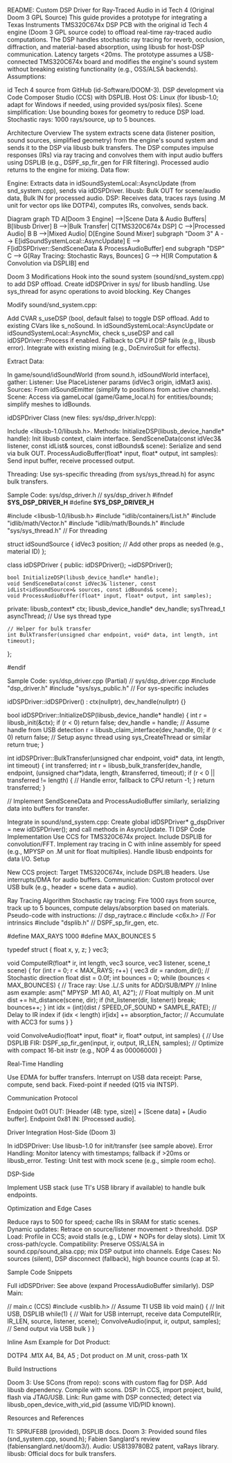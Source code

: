 README: Custom DSP Driver for Ray-Traced Audio in id Tech 4 (Original Doom 3 GPL Source)
This guide provides a prototype for integrating a Texas Instruments TMS320C674x DSP PCB with the original id Tech 4 engine (Doom 3 GPL source code) to offload real-time ray-traced audio computations. The DSP handles stochastic ray tracing for reverb, occlusion, diffraction, and material-based absorption, using libusb for host-DSP communication. Latency targets <20ms. The prototype assumes a USB-connected TMS320C674x board and modifies the engine's sound system without breaking existing functionality (e.g., OSS/ALSA backends).
Assumptions:

id Tech 4 source from GitHub (id-Software/DOOM-3).
DSP development via Code Composer Studio (CCS) with DSPLIB.
Host OS: Linux (for libusb-1.0; adapt for Windows if needed, using provided sys/posix files).
Scene simplification: Use bounding boxes for geometry to reduce DSP load.
Stochastic rays: 1000 rays/source, up to 5 bounces.

Architecture Overview
The system extracts scene data (listener position, sound sources, simplified geometry) from the engine's sound system and sends it to the DSP via libusb bulk transfers. The DSP computes impulse responses (IRs) via ray tracing and convolves them with input audio buffers using DSPLIB (e.g., DSPF_sp_fir_gen for FIR filtering). Processed audio returns to the engine for mixing.
Data flow:

Engine: Extracts data in idSoundSystemLocal::AsyncUpdate (from snd_system.cpp), sends via idDSPDriver.
libusb: Bulk OUT for scene/audio data, Bulk IN for processed audio.
DSP: Receives data, traces rays (using .M unit for vector ops like DOTP4), computes IRs, convolves, sends back.

Diagram
graph TD
    A[Doom 3 Engine] -->|Scene Data & Audio Buffers| B[libusb Driver]
    B -->|Bulk Transfer| C[TMS320C674x DSP]
    C -->|Processed Audio| B
    B -->|Mixed Audio| D[Engine Sound Mixer]
    subgraph "Doom 3"
        A --> E[idSoundSystemLocal::AsyncUpdate]
        E --> F[idDSPDriver::SendSceneData & ProcessAudioBuffer]
    end
    subgraph "DSP"
        C --> G[Ray Tracing: Stochastic Rays, Bounces]
        G --> H[IR Computation & Convolution via DSPLIB]
    end

Doom 3 Modifications
Hook into the sound system (sound/snd_system.cpp) to add DSP offload. Create idDSPDriver in sys/ for libusb handling. Use sys_thread for async operations to avoid blocking.
Key Changes

Modify sound/snd_system.cpp:

Add CVAR s_useDSP (bool, default false) to toggle DSP offload. Add to existing CVars like s_noSound.
In idSoundSystemLocal::AsyncUpdate or idSoundSystemLocal::AsyncMix, check s_useDSP and call idDSPDriver::Process if enabled.
Fallback to CPU if DSP fails (e.g., libusb error). Integrate with existing mixing (e.g., DoEnviroSuit for effects).


Extract Data:

In game/sound/idSoundWorld (from sound.h, idSoundWorld interface), gather:
Listener: Use PlaceListener params (idVec3 origin, idMat3 axis).
Sources: From idSoundEmitter (simplify to positions from active channels).
Scene: Access via gameLocal (game/Game_local.h) for entities/bounds; simplify meshes to idBounds.




idDSPDriver Class (new files: sys/dsp_driver.h/cpp):

Include <libusb-1.0/libusb.h>.
Methods:
InitializeDSP(libusb_device_handle* handle): Init libusb context, claim interface.
SendSceneData(const idVec3& listener, const idList<idSoundSource>& sources, const idBounds& scene): Serialize and send via bulk OUT.
ProcessAudioBuffer(float* input, float* output, int samples): Send input buffer, receive processed output.


Threading: Use sys-specific threading (from sys/sys_thread.h) for async bulk transfers.



Sample Code: sys/dsp_driver.h
// sys/dsp_driver.h
#ifndef __SYS_DSP_DRIVER_H__
#define __SYS_DSP_DRIVER_H__

#include <libusb-1.0/libusb.h>
#include "idlib/containers/List.h"
#include "idlib/math/Vector.h"
#include "idlib/math/Bounds.h"
#include "sys/sys_thread.h"  // For threading

struct idSoundSource {
    idVec3 position;
    // Add other props as needed (e.g., material ID)
};

class idDSPDriver {
public:
    idDSPDriver();
    ~idDSPDriver();

    bool InitializeDSP(libusb_device_handle* handle);
    void SendSceneData(const idVec3& listener, const idList<idSoundSource>& sources, const idBounds& scene);
    void ProcessAudioBuffer(float* input, float* output, int samples);

private:
    libusb_context* ctx;
    libusb_device_handle* dev_handle;
    sysThread_t asyncThread;  // Use sys thread type

    // Helper for bulk transfer
    int BulkTransfer(unsigned char endpoint, void* data, int length, int timeout);
};

#endif

Sample Code: sys/dsp_driver.cpp (Partial)
// sys/dsp_driver.cpp
#include "dsp_driver.h"
#include "sys/sys_public.h"  // For sys-specific includes

idDSPDriver::idDSPDriver() : ctx(nullptr), dev_handle(nullptr) {}

bool idDSPDriver::InitializeDSP(libusb_device_handle* handle) {
    int r = libusb_init(&ctx);
    if (r < 0) return false;
    dev_handle = handle;  // Assume handle from USB detection
    r = libusb_claim_interface(dev_handle, 0);
    if (r < 0) return false;
    // Setup async thread using sys_CreateThread or similar
    return true;
}

int idDSPDriver::BulkTransfer(unsigned char endpoint, void* data, int length, int timeout) {
    int transferred;
    int r = libusb_bulk_transfer(dev_handle, endpoint, (unsigned char*)data, length, &transferred, timeout);
    if (r < 0 || transferred != length) {
        // Handle error, fallback to CPU
        return -1;
    }
    return transferred;
}

// Implement SendSceneData and ProcessAudioBuffer similarly, serializing data into buffers for transfer.

Integrate in sound/snd_system.cpp: Create global idDSPDriver* g_dspDriver = new idDSPDriver(); and call methods in AsyncUpdate.
TI DSP Code Implementation
Use CCS for TMS320C674x project. Include DSPLIB for convolution/FFT. Implement ray tracing in C with inline assembly for speed (e.g., MPYSP on .M unit for float multiplies). Handle libusb endpoints for data I/O.
Setup

New CCS project: Target TMS320C674x, include DSPLIB headers.
Use interrupts/DMA for audio buffers.
Communication: Custom protocol over USB bulk (e.g., header + scene data + audio).

Ray Tracing Algorithm
Stochastic ray tracing: Fire 1000 rays from source, track up to 5 bounces, compute delays/absorption based on materials.
Pseudo-code with instructions:
// dsp_raytrace.c
#include <c6x.h>  // For intrinsics
#include "dsplib.h"  // DSPF_sp_fir_gen, etc.

#define MAX_RAYS 1000
#define MAX_BOUNCES 5

typedef struct { float x, y, z; } vec3;

void ComputeIR(float* ir, int length, vec3 source, vec3 listener, scene_t scene) {
    for (int r = 0; r < MAX_RAYS; r++) {
        vec3 dir = random_dir();  // Stochastic direction
        float dist = 0.0f;
        int bounces = 0;
        while (bounces < MAX_BOUNCES) {
            // Trace ray: Use .L/.S units for ADD/SUB/MPY
            // Inline asm example:
            asm(" MPYSP .M1 A0, A1, A2");  // Float multiply on .M unit
            dist += hit_distance(scene, dir);
            if (hit_listener(dir, listener)) break;
            bounces++;
        }
        int idx = (int)(dist / SPEED_OF_SOUND * SAMPLE_RATE);  // Delay to IR index
        if (idx < length) ir[idx] += absorption_factor;  // Accumulate with ACC3 for sums
    }
}

void ConvolveAudio(float* input, float* ir, float* output, int samples) {
    // Use DSPLIB FIR: DSPF_sp_fir_gen(input, ir, output, IR_LEN, samples);
    // Optimize with compact 16-bit instr (e.g., NOP 4 as 00006000)
}

Real-Time Handling

Use EDMA for buffer transfers.
Interrupt on USB data receipt: Parse, compute, send back.
Fixed-point if needed (Q15 via INTSP).

Communication Protocol

Endpoint 0x01 OUT: [Header (4B: type, size)] + [Scene data] + [Audio buffer].
Endpoint 0x81 IN: [Processed audio].

Driver Integration
Host-Side (Doom 3)

In idDSPDriver: Use libusb-1.0 for init/transfer (see sample above).
Error Handling: Monitor latency with timestamps; fallback if >20ms or libusb_error.
Testing: Unit test with mock scene (e.g., simple room echo).

DSP-Side

Implement USB stack (use TI's USB library if available) to handle bulk endpoints.

Optimization and Edge Cases

Reduce rays to 500 for speed; cache IRs in SRAM for static scenes.
Dynamic updates: Retrace on source/listener movement > threshold.
DSP Load: Profile in CCS; avoid stalls (e.g., LDW + NOPs for delay slots). Limit 1X cross-path/cycle.
Compatibility: Preserve OSS/ALSA in sound.cpp/sound_alsa.cpp; mix DSP output into channels.
Edge Cases: No sources (silent), DSP disconnect (fallback), high bounce counts (cap at 5).

Sample Code Snippets

Full idDSPDriver: See above (expand ProcessAudioBuffer similarly).
DSP Main:

// main.c (CCS)
#include <usblib.h>  // Assume TI USB lib
void main() {
    // Init USB, DSPLIB
    while(1) {
        // Wait for USB interrupt, receive data
        ComputeIR(ir, IR_LEN, source, listener, scene);
        ConvolveAudio(input, ir, output, samples);
        // Send output via USB bulk
    }
}


Inline Asm Example for Dot Product:

DOTP4 .M1X A4, B4, A5  ; Dot product on .M unit, cross-path 1X

Build Instructions

Doom 3: Use SCons (from repo): scons with custom flag for DSP. Add libusb dependency. Compile with scons.
DSP: In CCS, import project, build, flash via JTAG/USB.
Link: Run game with DSP connected; detect via libusb_open_device_with_vid_pid (assume VID/PID known).

Resources and References

TI: SPRUFE8B (provided), DSPLIB docs.
Doom 3: Provided sound files (snd_system.cpp, sound.h); Fabien Sanglard's review (fabiensanglard.net/doom3/).
Audio: US8139780B2 patent, vaRays library.
libusb: Official docs for bulk transfers.
